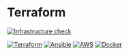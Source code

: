 # Terraform

[![Infrastructure check](https://github.com/norumin/calendso/actions/workflows/check.yml/badge.svg)](https://github.com/norumin/calendso/actions/workflows/check.yml)

[![Terraform](https://img.shields.io/badge/terraform-%235835CC.svg?style=for-the-badge&logo=terraform&logoColor=white)](https://terraform.io/)
[![Ansible](https://img.shields.io/badge/ansible-%231A1918.svg?style=for-the-badge&logo=ansible&logoColor=white)](https://ansible.com/)
[![AWS](https://img.shields.io/badge/AWS-%23FF9900.svg?style=for-the-badge&logo=amazon-aws&logoColor=white)](https://aws.amazon.com/)
[![Docker](https://img.shields.io/badge/docker-%230db7ed.svg?style=for-the-badge&logo=docker&logoColor=white)](https://docker.com/)

<!-- BEGIN_TF_DOCS -->
<!-- END_TF_DOCS -->
